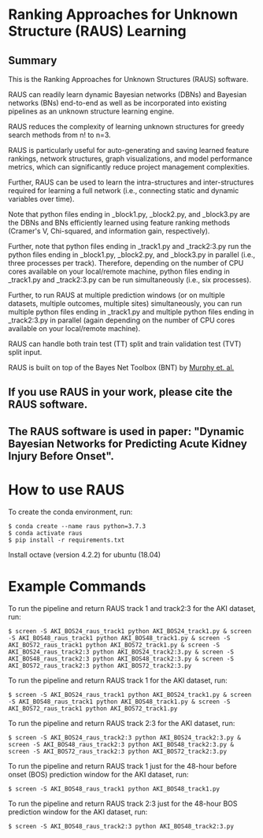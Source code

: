 # Ranking Approaches for Unknown Structure (RAUS) Learning

## Summary
This is the Ranking Approaches for Unknown Structures (RAUS) software.

RAUS can readily learn dynamic Bayesian networks (DBNs) and Bayesian networks (BNs) end-to-end as well as be incorporated into existing pipelines as an unknown structure learning engine.

RAUS reduces the complexity of learning unknown structures for greedy search methods from n! to n=3.

RAUS is particularly useful for auto-generating and saving learned feature rankings, network structures, graph visualizations, and model performance metrics, which can significantly reduce project management complexities.

Further, RAUS can be used to learn the intra-structures and inter-structures required for learning a full network (i.e., connecting static and dynamic variables over time).

Note that python files ending in _block1.py, _block2.py, and _block3.py are the DBNs and BNs efficiently learned using feature ranking methods (Cramer's V, Chi-squared, and information gain, respectively).

Further, note that python files ending in _track1.py and _track2:3.py run the python files ending in _block1.py, _block2.py, and _block3.py in parallel (i.e., three processes per track). Therefore, depending on the number of CPU cores available on your local/remote machine, python files ending in _track1.py and _track2:3.py can be run simultaneously (i.e., six processes).

Further, to run RAUS at multiple prediction windows (or on multiple datasets, multiple outcomes, multiple sites) simultaneously, you can run multiple python files ending in _track1.py and multiple python files ending in _track2:3.py in parallel (again depending on the number of CPU cores available on your local/remote machine).

RAUS can handle both train test (TT) split and train validation test (TVT) split input.

RAUS is built on top of the Bayes Net Toolbox (BNT) by [Murphy et. al.](https://github.com/bayesnet/bnt)

## If you use RAUS in your work, please cite the RAUS software.

## The RAUS software is used in paper: "Dynamic Bayesian Networks for Predicting Acute Kidney Injury Before Onset".


# How to use RAUS

To create the conda environment, run:

```shell
$ conda create --name raus python=3.7.3
$ conda activate raus
$ pip install -r requirements.txt

```

Install octave (version 4.2.2) for ubuntu (18.04)

# Example Commands

To run the pipeline and return RAUS track 1 and track2:3 for the AKI dataset, run:

```shell
$ screen -S AKI_BOS24_raus_track1 python AKI_BOS24_track1.py & screen -S AKI_BOS48_raus_track1 python AKI_BOS48_track1.py & screen -S AKI_BOS72_raus_track1 python AKI_BOS72_track1.py & screen -S AKI_BOS24_raus_track2:3 python AKI_BOS24_track2:3.py & screen -S AKI_BOS48_raus_track2:3 python AKI_BOS48_track2:3.py & screen -S AKI_BOS72_raus_track2:3 python AKI_BOS72_track2:3.py

```

To run the pipeline and return RAUS track 1 for the AKI dataset, run:

```shell
$ screen -S AKI_BOS24_raus_track1 python AKI_BOS24_track1.py & screen -S AKI_BOS48_raus_track1 python AKI_BOS48_track1.py & screen -S AKI_BOS72_raus_track1 python AKI_BOS72_track1.py

```

To run the pipeline and return RAUS track 2:3 for the AKI dataset, run:

```shell
$ screen -S AKI_BOS24_raus_track2:3 python AKI_BOS24_track2:3.py & screen -S AKI_BOS48_raus_track2:3 python AKI_BOS48_track2:3.py & screen -S AKI_BOS72_raus_track2:3 python AKI_BOS72_track2:3.py

```

To run the pipeline and return RAUS track 1 just for the 48-hour before onset (BOS) prediction window for the AKI dataset, run:

```shell
$ screen -S AKI_BOS48_raus_track1 python AKI_BOS48_track1.py

```

To run the pipeline and return RAUS track 2:3 just for the 48-hour BOS prediction window for the AKI dataset, run:

```shell
$ screen -S AKI_BOS48_raus_track2:3 python AKI_BOS48_track2:3.py

```

